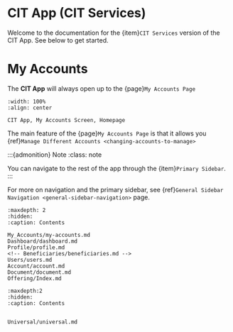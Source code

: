 
# CIT App (CIT Services)

Welcome to the documentation for the {item}`CIT Services` version of the CIT App. See below to get started. 


# My Accounts

The **CIT App** will always open up to the {page}`My Accounts Page`  

```{lazyfigure} _static/solo_app/My_Accounts/overview-screen.webp
:width: 100%
:align: center

CIT App, My Accounts Screen, Homepage
```

The main feature of the {page}`My Accounts Page` is that it allows you {ref}`Manage Different Accounts <changing-accounts-to-manage>`

:::{admonition} Note
:class: note

You can navigate to the rest of the app through the {item}`Primary Sidebar`.
:::

For more on navigation and the primary sidebar, see {ref}`General Sidebar Navigation <general-sidebar-navigation>` page.


```{toctree}
:maxdepth: 2
:hidden:
:caption: Contents

My_Accounts/my-accounts.md
Dashboard/dashboard.md
Profile/profile.md
<!-- Beneficiaries/beneficiaries.md -->
Users/users.md
Account/account.md
Document/document.md
Offering/Index.md
```



```{toctree}
:maxdepth:2
:hidden:
:caption: Contents


Universal/universal.md
```